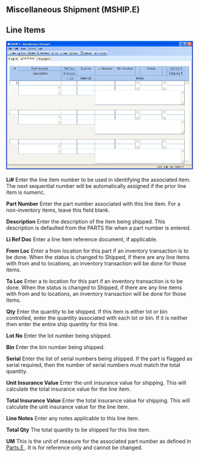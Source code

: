 ##  Miscellaneous Shipment (MSHIP.E)

<PageHeader />

##  Line Items

![](./MSHIP-E-2.jpg)

**Li#** Enter the line item number to be used in identifying the associated
item. The next sequential number will be automatically assigned if the prior
line item is numeric.  
  
**Part Number** Enter the part number associated with this line item. For a
non-inventory items, leave this field blank.  
  
**Description** Enter the description of the item being shipped. This
description is defaulted from the PARTS file when a part number is entered.  
  
**Li Ref Doc** Enter a line item reference document, if applicable.  
  
**From Loc** Enter a from location for this part if an inventory transaction
is to be done. When the status is changed to Shipped, if there are any line
items with from and to locations, an inventory transaction will be done for
those items.  
  
**To Loc** Enter a to location for this part if an inventory transaction is to
be done. When the status is changed to Shipped, if there are any line items
with from and to locations, an inventory transaction will be done for those
items.  
  
**Qty** Enter the quantity to be shipped. If this item is either lot or bin
controlled, enter the quantity associated with each lot or bin. If it is
neither then enter the entire ship quantity for this line.  
  
**Lot No** Enter the lot number being shipped.  
  
**Bin** Enter the bin number being shipped.  
  
**Serial** Enter the list of serial numbers being shipped. If the part is
flagged as serial required, then the number of serial numbers must match the
total quantity.  
  
**Unit Insurance Value** Enter the unit insurance value for shipping. This
will calculate the total insurance value for the line item.  
  
**Total Insurance Value** Enter the total insurance value for shipping. This
will calculate the unit insurance value for the line item.  
  
**Line Notes** Enter any notes applicable to this line item.  
  
**Total Qty** The total quantity to be shipped for this line item.  
  
**UM** This is the unit of measure for the associated part number as defined in [ Parts.E ](Parts-E/README.md) . It is for reference only and cannot be changed.   
  
  
<badge text= "Version 8.10.57" vertical="middle" />

<PageFooter />